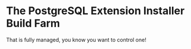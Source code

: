 # The PostgreSQL Extension Installer Build Farm

That is fully managed, you know you want to control one!
